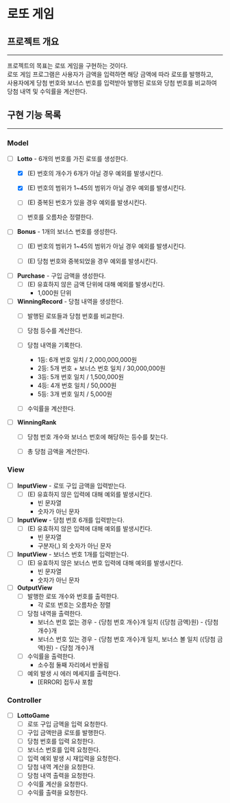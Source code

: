# 로또 게임

## 프로젝트 개요
- - - 
프로젝트의 목표는 로또 게임을 구현하는 것이다.  
로또 게임 프로그램은 사용자가 금액을 입력하면 해당 금액에 따라 로또를 발행하고,   
사용자에게 당첨 번호와 보너스 번호를 입력받아 발행된 로또와 당첨 번호를 비교하여 당첨 내역 및 수익률을 계산한다.


## 구현 기능 목록
- - -
### Model
- [ ] **Lotto** - 6개의 번호를 가진 로또를 생성한다.
  - [x] (E) 번호의 개수가 6개가 아닐 경우 예외를 발생시킨다.
  - [x] (E) 번호의 범위가 1~45의 범위가 아닐 경우 예외를 발생시킨다.
  - [ ] (E) 중복된 번호가 있을 경우 예외를 발생시킨다.
  - [ ] 번호를 오름차순 정렬한다.


- [ ] **Bonus** - 1개의 보너스 번호를 생성한다.
  - [ ] (E) 번호의 범위가 1~45의 범위가 아닐 경우 예외를 발생시킨다.
  - [ ] (E) 당첨 번호와 중복되었을 경우 예외를 발생시킨다.


- [ ] **Purchase** - 구입 금액을 생성한다.
  - [ ] (E) 유효하지 않은 금액 단위에 대해 예외를 발생시킨다.
    - 1,000원 단위


- [ ] **WinningRecord** - 당첨 내역을 생성한다.
  - [ ] 발행된 로또들과 당첨 번호를 비교한다.
  - [ ] 당첨 등수를 계산한다.
  - [ ] 당첨 내역을 기록한다.
    - 1등: 6개 번호 일치 / 2,000,000,000원
    - 2등: 5개 번호 + 보너스 번호 일치 / 30,000,000원
    - 3등: 5개 번호 일치 / 1,500,000원
    - 4등: 4개 번호 일치 / 50,000원
    - 5등: 3개 번호 일치 / 5,000원
  - [ ] 수익률을 계산한다.


- [ ] **WinningRank**
  - [ ] 당첨 번호 개수와 보너스 번호에 해당하는 등수를 찾는다.
  - [ ] 총 당첨 금액을 계산한다.


### View
- [ ] **InputView** - 로또 구입 금액을 입력받는다.
  - [ ] (E) 유효하지 않은 입력에 대해 예외를 발생시킨다.
    - 빈 문자열
    - 숫자가 아닌 문자


- [ ] **InputView** - 당첨 번호 6개를 입력받는다.
  - [ ] (E) 유효하지 않은 입력에 대해 예외를 발생시킨다.
    - 빈 문자열
    - 구분자(,) 외 숫자가 아닌 문자


- [ ] **InputView** - 보너스 번호 1개를 입력받는다.
  - [ ] (E) 유효하지 않은 보너스 번호 입력에 대해 예외를 발생시킨다.
    - 빈 문자열
    - 숫자가 아닌 문자


- [ ] **OutputView**
  - [ ] 발행한 로또 개수와 번호를 출력한다.
    - 각 로또 번호는 오름차순 정렬
  - [ ] 당첨 내역을 출력한다.
    - 보너스 번호 없는 경우 - {당첨 번호 개수}개 일치 ({당첨 금액}원) - {당첨 개수}개
    - 보너스 번호 있는 경우 - {당첨 번호 개수}개 일치, 보너스 볼 일치 ({당첨 금액}원) - {당첨 개수}개
  - [ ] 수익률을 출력한다.
    - 소수점 둘째 자리에서 반올림
  - [ ] 예외 발생 시 에러 메세지를 출력한다.
    - [ERROR] 접두사 포함


### Controller
- [ ] **LottoGame**
  - [ ] 로또 구입 금액을 입력 요청한다.
  - [ ] 구입 금액만큼 로또를 발행한다.
  - [ ] 당첨 번호를 입력 요청한다.
  - [ ] 보너스 번호를 입력 요청한다.
  - [ ] 입력 예외 발생 시 재입력을 요청한다.
  - [ ] 당첨 내역 계산을 요청한다.
  - [ ] 당첨 내역 출력을 요청한다.
  - [ ] 수익률 계산을 요청한다.
  - [ ] 수익률 출력을 요청한다.